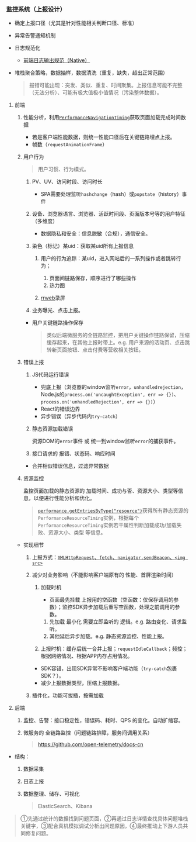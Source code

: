 ### 监控系统（上报设计）
- 确定上报口径（尤其是针对性能相关判断口径、标准）
- 异常告警通知机制
- 日志规范化

    - [前端日志输出规范（Native）](https://github.com/realgeoffrey/knowledge/blob/master/网站前端/其他前端专项/前端日志输出规范（Native）/README.md)
- 堆栈聚合策略，数据抽样，数据清洗（重复，缺失，超出正常范围）

    >报错可能出现：突发、类似、重复、时间聚集。上报信息可能不完整（无法分析）、可能有极大值极小值情况（污染整体数据）。

1. 前端

    1. 性能分析，利用[`PerformanceNavigationTiming`](https://developer.mozilla.org/en-US/docs/Web/API/PerformanceNavigationTiming)获取页面加载完成时间数据

        - 若是客户端性能数据，则统一性能口径后在关键链路埋点上报。
        - 帧数（`requestAnimationFrame`）
    2. 用户行为

        >用户习惯、行为模式。

        1. PV、UV、访问时段、访问时长

            - SPA需要处理监听`hashchange`（hash）或`popstate`（history）事件
        2. 设备、浏览器语言、浏览器、活跃时间段、页面版本号等的用户特征（多维度）

            - 数据隐私和安全：信息脱敏（合规），通信安全。
        3. 染色（标记）某uid：获取某uid所有上报信息

            1. 用户的行为追踪：某uid，进入网站后的一系列操作或者跳转行为；

                1. 页面间链路保存，顺序进行了哪些操作
                2. 热力图
            2. [rrweb](https://github.com/rrweb-io/rrweb)录屏
        4. 业务曝光、点击上报。

        - 用户关键链路操作保存

            >类似后端微服务的全链路监控，把用户关键操作链路保留，压缩缓存起来，在其他上报时带上。e.g. 用户来源的活动页、点击跳转新页面按钮、点击付费等营收相关按钮。
    3. 错误上报

        1. JS代码运行错误

            - 兜底上报（浏览器的window监听`error`，`unhandledrejection`，Node.js的`process.on('uncaughtException', err => {})`、`process.on('unhandledRejection', err => {})`）
            - React的错误边界
            - 异步错误（异步代码内`try-catch`）
        2. 静态资源加载错误

            资源DOM的`error`事件 或 统一到window监听`error`的捕获事件。
        3. 接口请求的 报错、状态码、响应时间
        - 合并相似错误信息，过滤异常数据
    4. 资源监控

        监控页面加载的静态资源的 加载时间、成功与否、资源大小、类型等信息，以便进行性能分析和优化。

        >[`performance.getEntriesByType("resource")`](https://developer.mozilla.org/en-US/docs/Web/API/Performance/getEntriesByType)获得所有静态资源的`PerformanceResourceTiming`实例，根据每个`PerformanceResourceTiming`实例若干属性判断加载成功/加载失败、资源大小、类型 等信息。

    - 实现细节

        1. 上报方式：[`XMLHttpRequest`、`fetch`、`navigator.sendBeacon`、`<img src>`](https://github.com/realgeoffrey/knowledge/blob/master/网站前端/前端内容/基础知识.md#浏览器发起网络请求方式)
        2. 减少对业务影响（不能影响客户端原有的 性能、首屏渲染时间）

            1. 加载时机

                - 页面最先挂载 上报用的空函数（空函数：仅保存调用的参数）；监控SDK异步加载后重写空函数，处理之前调用的参数。

                1. 先加载 最小化 需要立即监听的 逻辑。e.g. 路由变化、请求监听。
                2. 其他延后异步加载。e.g. 静态资源监控、性能上报。
            2. 上报时机：缓存后统一合并上报；`requestIdleCallback`；频控；根据网络情况、根据APP内存占用情况。
            - SDK容错，出现SDK异常不影响客户端功能（`try-catch`包裹SDK？）。
            - 减少上报数据类型，压缩上报数据。
        3. 插件化，功能可拔插，按需加载
2. 后端

    1. 监控、告警：接口稳定性，错误码、耗时、QPS 的变化。自动扩缩容。
    2. 微服务的 全链路监控（问题链路排障，服务间调用关系）

        ><https://github.com/open-telemetry/docs-cn>

- 结构：

    1. 数据采集
    2. 日志上报
    3. 数据整理、储存、可视化

        >ElasticSearch、Kibana

>①先通过统计的数据找到问题页面，②再通过日志详情查找具体问题堆栈关键字，③配合真机模拟调试分析出问题原因，④最终推动上下游人员共同修复问题。
